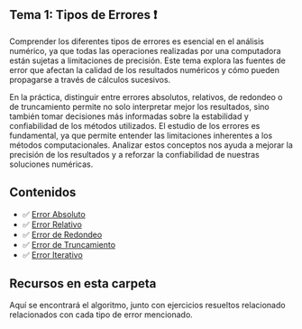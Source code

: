 ## Tema 1: Tipos de Errores ❗

Comprender los diferentes tipos de errores es esencial en el análisis numérico, ya que todas las operaciones realizadas por una computadora están sujetas a limitaciones de precisión. Este tema explora las fuentes de error que afectan la calidad de los resultados numéricos y cómo pueden propagarse a través de cálculos sucesivos.

En la práctica, distinguir entre errores absolutos, relativos, de redondeo o de truncamiento permite no solo interpretar mejor los resultados, sino también tomar decisiones más informadas sobre la estabilidad y confiabilidad de los métodos utilizados. El estudio de los errores es fundamental, ya que permite entender las limitaciones inherentes a los métodos computacionales. Analizar estos conceptos nos ayuda a mejorar la precisión de los resultados y a reforzar la confiabilidad de nuestras soluciones numéricas.


## Contenidos

- ✅ [Error Absoluto](https://github.com/nadfernanda/Metodos_Numericos/blob/main/tema-1/Error%20Absoluto.md)
- ✅ [Error Relativo](tema-1/Error%20Relativo.md)
- ✅ [Error de Redondeo](tema-1/Error%20Redondeo.md)
- ✅ [Error de Truncamiento](tema-1/Error%20De%20Truncamiento.md)
- ✅ [Error Iterativo](tema-1/Error%20Iterativo.md)

## Recursos en esta carpeta

Aquí se encontrará el algoritmo, junto con ejercicios resueltos relacionado relacionados con cada tipo de error mencionado.

